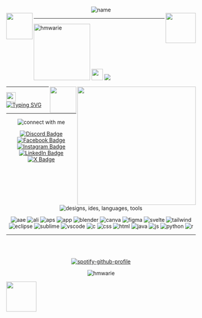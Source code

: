 <div align="center">

<br>
<!-- text -->
<img src="https://readme-typing-svg.demolab.com?font=VT323&size=30&pause=1000&color=FEBE00&center=true&width=435&height=60&lines=welcome,+developers!" alt="name"/> <br>

<!-- sunflower -->
<img src="https://github.com/user-attachments/assets/68d9caff-ee6b-41c8-abff-2badc2573f88" width="70" align="left"/>

<!-- eevee -->
<img src="https://img.pokemondb.net/sprites/black-white/anim/normal/eevee.gif" width="80" align="right"/>

---

<div align="left">

<!-- profile picture, space, text -->
<img alt="hmwarie" src="https://github.com/user-attachments/assets/1bf4206d-2dc8-422f-bcdd-61f1019988d6" width="150"/> <img src="https://github.com/user-attachments/assets/2398ea72-16c0-4eea-a8c2-d9ca87f2bad9" width="30"> <img src="https://readme-typing-svg.demolab.com?font=VT323&size=15&duration=800&pause=20&color=ADD8E6&vCenter=true&multiline=true&repeat=false&width=200&height=170&lines=++jan+clarisse+victoria;clari;computer+science;continuing+sophomore;up+los+ba%C3%B1os">

<!-- right picture -->
<img src="https://github.com/user-attachments/assets/4f6a421b-b290-4762-a8bf-e21fb2efa8bd" width="315" align="right"/>

</div>

<!-- sunflower -->
<img src="https://github.com/user-attachments/assets/317bd158-58c7-44fb-a08f-1ced81c64ace" width="70" align="right"/>

--- 

</div>

<!-- space, text -->
<img src="https://github.com/user-attachments/assets/2398ea72-16c0-4eea-a8c2-d9ca87f2bad9" width="25"> [![Typing SVG](https://readme-typing-svg.demolab.com?font=VT323&duration=800&pause=20&size=15&color=ADD8E6&vCenter=true&multiline=true&repeat=false&height=170&width=300&lines=i'm+currently+working+on%3A+project+f.a.c.e.;i'm+currently+learning%3A+github;personal+projects%3A+soon+%5E%5E;ask+me+about%3A+adobe+photoshop;hobbies%3A+singing%2C+drawing%2C+and+reading+fiction;fun+fact%3A+i+like+creating+digi+and+tradi+art+%3C3)](https://git.io/typing-svg)

---

<div align="center">
  
<!-- text -->
<img src="https://readme-typing-svg.demolab.com?font=VT323&size=15&pause=1000&color=FEBE00&center=true&repeat=false&width=100&height=35&lines=connect+with+me;" alt="connect with me"/>

<!-- badges -->
[![Discord Badge](https://img.shields.io/badge/Discord-%235865F2.svg?&logo=discord&logoColor=white)](https://discord.com/users/365393282978807808) [![Facebook Badge](https://img.shields.io/badge/Facebook-%231877F2.svg?logo=Facebook&logoColor=white)](https://www.facebook.com/claririi/) [![Instagram Badge](https://img.shields.io/badge/Instagram-%23E4405F.svg?logo=Instagram&logoColor=white)](https://www.instagram.com/hmwarie/) [![LinkedIn Badge](https://img.shields.io/badge/Linkedin-%230077B5.svg?logo=linkedin&logoColor=white)](https://www.linkedin.com/in/janclarissevictoria/) [![X Badge](https://img.shields.io/badge/X-%23000000.svg?logo=X&logoColor=white)](https://x.com/hmwarie/)

<!-- text -->
<img src="https://readme-typing-svg.demolab.com?font=VT323&size=15&pause=1000&color=FEBE00&center=true&repeat=false&width=250&height=35&lines=designs+/+ides+/+languages+/+tools;" alt="designs, ides, languages, tools"/>
<p>

<!-- badges -->
  <img alt="aae" src="https://img.shields.io/badge/Adobe%20After%20Effects-CF96FD?logo=Adobe%20After%20Effects&logoColor=393665"/>
  <img alt="ali" src="https://img.shields.io/badge/Adobe%20Illustrator-FF9A00?logo=adobe%20illustrator&logoColor=white"/>
  <img alt="aps" src="https://img.shields.io/badge/Adobe%20Photoshop-31A8FF?logo=Adobe%20Photoshop&logoColor=black"/>
  <img alt="app" src="https://img.shields.io/badge/Adobe%20Premiere%20Pro-9999FF?logo=Adobe%20Premiere%20Pro&logoColor=white"/>
  <img alt="blender" src="https://img.shields.io/badge/Blender-%23F5792A.svg?logo=blender&logoColor=white"/>
  <img alt="canva" src="https://img.shields.io/badge/Canva-%2300C4CC.svg?&logo=Canva&logoColor=white"/>
  <img alt="figma" src="https://img.shields.io/badge/Figma-F24E1E?logo=figma&logoColor=white"/>

  <img alt="svelte" src="https://img.shields.io/badge/Svelte-%23f1413d.svg?logo=svelte&logoColor=white"/>
  <img alt="tailwind" src="https://img.shields.io/badge/Tailwind%20CSS-%2338B2AC.svg?logo=tailwind-css&logoColor=white"/>
  
  <img alt="eclipse" src="https://img.shields.io/badge/Eclipse-FE7A16.svg?logo=Eclipse&logoColor=white"/>
  <img alt="sublime" src="https://img.shields.io/badge/Sublime%20Text-%23575757.svg?logo=sublime-text&logoColor=important"/>
  <img alt="vscode" src="https://custom-icon-badges.demolab.com/badge/Visual%20Studio%20Code-0078d7.svg?logo=vsc&logoColor=white"/>

  
  <img alt="c" src="https://img.shields.io/badge/C-00599C?logo=c&logoColor=white"/>
  <img alt="css" src="https://img.shields.io/badge/CSS-1572B6?logo=css3&logoColor=fff"/>
  <img alt="html" src="https://img.shields.io/badge/HTML-%23E34F26.svg?logo=html5&logoColor=white"/>
  <img alt="java" src="https://img.shields.io/badge/Java-%23ED8B00.svg?logo=openjdk&logoColor=white"/>
  <img alt="js" src="https://img.shields.io/badge/JavaScript-F7DF1E?logo=javascript&logoColor=000"/>
  <img alt="python" src="https://img.shields.io/badge/Python-3776AB?logo=python&logoColor=fff"/>
  <img alt="r" src="https://img.shields.io/badge/R-%23276DC3.svg?logo=r&logoColor=white"/>
</p>

---

<br><br>

<!-- spotify -->
[![spotify-github-profile](https://spotify-github-profile.kittinanx.com/api/view?uid=2a3fv6oxbcw7kxvk9izm8tabz&cover_image=true&theme=default&show_offline=true&background_color=121212&interchange=false&bar_color=53b14f&bar_color_cover=false)](https://spotify-github-profile.kittinanx.com/api/view?uid=2a3fv6oxbcw7kxvk9izm8tabz&redirect=true)
<p align="center"> <img src="https://komarev.com/ghpvc/?username=hmwarie&label=Profile%20views&color=0e75b6&style=flat" alt="hmwarie" /> </p>

</div>

<!-- eevee -->
<img src="https://img.pokemondb.net/sprites/black-white/anim/back-normal/eevee.gif" width="80" align="left"/>
